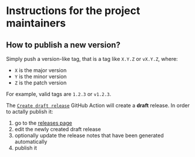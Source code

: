 # Instructions for the project maintainers

## How to publish a new version?

Simply push a version-like tag, that is a tag like `X.Y.Z` or `vX.Y.Z`, where:

- `X` is the major version
- `Y` is the minor version
- `Z` is the patch version

For example, valid tags are `1.2.3` or `v1.2.3`.

The [`Create draft release`](https://github.com/FriendsOfPHP/pickle/blob/automatic-release-creation/.github/workflows/create-draft-release.yml) GitHub Action will create a **draft** release.
In order to actally publish it:

1. go to the [releases page](https://github.com/FriendsOfPHP/pickle/releases)
2. edit the newly created draft release
3. optionally update the release notes that have been generated automatically
4. publish it
